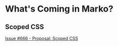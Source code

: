 # What's Coming in Marko?

## Scoped CSS

[Issue #666 - Proposal: Scoped CSS](https://github.com/marko-js/marko/issues/666)
